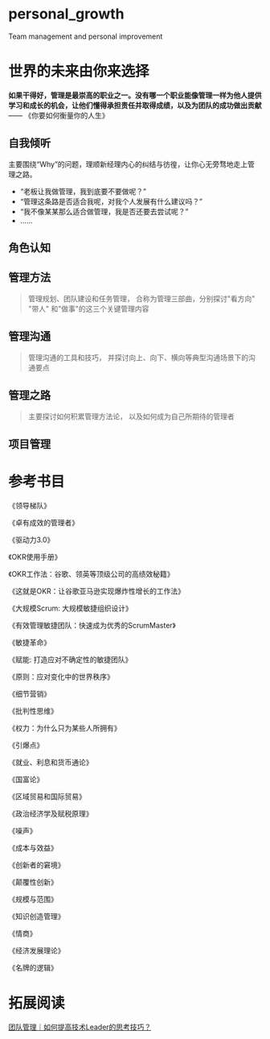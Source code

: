 <!--
 * @Author: your name
 * @Date: 2021-11-23 11:07:09
 * @LastEditTime: 2022-06-14 10:16:27
 * @LastEditors: zhaokang zhaokang1@xiaomi.com
 * @Description: 打开koroFileHeader查看配置 进行设置: https://github.com/OBKoro1/koro1FileHeader/wiki/%E9%85%8D%E7%BD%AE
 * @FilePath: /personal_growth/README.md
-->
# personal_growth
Team management and personal improvement

# 世界的未来由你来选择

<b> 如果干得好，管理是最崇高的职业之一。没有哪一个职业能像管理一样为他人提供学习和成长的机会，让他们懂得承担责任并取得成绩，以及为团队的成功做出贡献 </b> —— 《你要如何衡量你的人生》

##  自我倾听
主要围绕“Why”的问题，理顺新经理内心的纠结与彷徨，让你心无旁骛地走上管理之路。

- “老板让我做管理，我到底要不要做呢？”
- “管理这条路是否适合我呢，对我个人发展有什么建议吗？”
- “我不像某某那么适合做管理，我是否还要去尝试呢？”
- ……

## 角色认知

##  管理方法
> 管理规划、团队建设和任务管理， 合称为管理三部曲，分别探讨"看方向" "带人" 和"做事"的这三个关键管理内容

##  管理沟通
> 管理沟通的工具和技巧， 并探讨向上、向下、横向等典型沟通场景下的沟通要点

## 管理之路
> 主要探讨如何积累管理方法论， 以及如何成为自己所期待的管理者


## 项目管理

# 参考书目
《领导梯队》

《卓有成效的管理者》

《驱动力3.0》

《OKR使用手册》

《OKR工作法：谷歌、领英等顶级公司的高绩效秘籍》

《这就是OKR：让谷歌亚马逊实现爆炸性增长的工作法》

《大规模Scrum: 大规模敏捷组织设计》

《有效管理敏捷团队：快速成为优秀的ScrumMaster》

《敏捷革命》

《赋能: 打造应对不确定性的敏捷团队》

《原则：应对变化中的世界秩序》

《细节营销》

《批判性思维》

《权力：为什么只为某些人所拥有》

《引爆点》

《就业、利息和货币通论》

《国富论》

《区域贸易和国际贸易》

《政治经济学及赋税原理》

《噪声》

《成本与效益》

《创新者的窘境》

《颠覆性创新》

《规模与范围》

《知识创造管理》

《情商》

《经济发展理论》

《名牌的逻辑》

# 拓展阅读

[团队管理｜如何提高技术Leader的思考技巧？](https://mp.weixin.qq.com/s/joQoV-SPlaA2SiydHu4wFA)